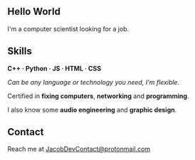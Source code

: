 ## Hello World
I'm a computer scientist looking for a job.

## Skills

**C++ · Python · JS · HTML · CSS**

*Can be any language or technology you need, I'm flexible.*

Certified in **fixing computers**,  **networking** and **programming**.

I also know some **audio engineering** and **graphic design**.

## Contact

Reach me at JacobDevContact@protonmail.com

<!---
JacobDev1/JacobDev1 is a ✨ special ✨ repository because its `README.md` (this file) appears on your GitHub profile.
You can click the Preview link to take a look at your changes.
--->

